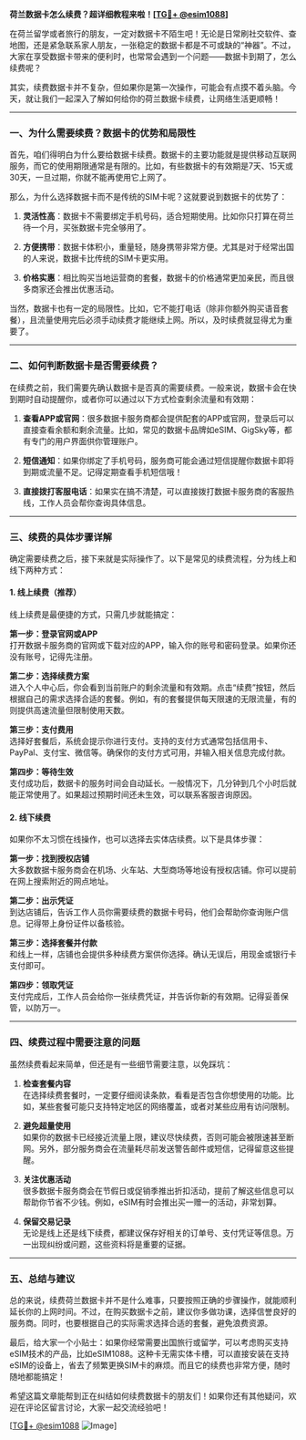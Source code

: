 **荷兰数据卡怎么续费？超详细教程来啦！[[TG💪+ @esim1088](https://t.me/s/esim1088)]**

在荷兰留学或者旅行的朋友，一定对数据卡不陌生吧！无论是日常刷社交软件、查地图，还是紧急联系家人朋友，一张稳定的数据卡都是不可或缺的“神器”。不过，大家在享受数据卡带来的便利时，也常常会遇到一个问题——数据卡到期了，怎么续费呢？

其实，续费数据卡并不复杂，但如果你是第一次操作，可能会有点摸不着头脑。今天，就让我们一起深入了解如何给你的荷兰数据卡续费，让网络生活更顺畅！

---

### 一、为什么需要续费？数据卡的优势和局限性

首先，咱们得明白为什么要给数据卡续费。数据卡的主要功能就是提供移动互联网服务，而它的使用期限通常是有限的。比如，有些数据卡的有效期是7天、15天或30天，一旦过期，你就不能再使用它上网了。

那么，为什么选择数据卡而不是传统的SIM卡呢？这就要说到数据卡的优势了：

1. **灵活性高**：数据卡不需要绑定手机号码，适合短期使用。比如你只打算在荷兰待一个月，买张数据卡完全够用了。
   
2. **方便携带**：数据卡体积小，重量轻，随身携带非常方便。尤其是对于经常出国的人来说，数据卡比传统的SIM卡更实用。

3. **价格实惠**：相比购买当地运营商的套餐，数据卡的价格通常更加亲民，而且很多商家还会推出优惠活动。

当然，数据卡也有一定的局限性。比如，它不能打电话（除非你额外购买语音套餐），且流量使用完后必须手动续费才能继续上网。所以，及时续费就显得尤为重要了。

---

### 二、如何判断数据卡是否需要续费？

在续费之前，我们需要先确认数据卡是否真的需要续费。一般来说，数据卡会在快到期时自动提醒你，或者你可以通过以下方式检查剩余流量和有效期：

1. **查看APP或官网**：很多数据卡服务商都会提供配套的APP或官网，登录后可以直接查看余额和剩余流量。比如，常见的数据卡品牌如eSIM、GigSky等，都有专门的用户界面供你管理账户。

2. **短信通知**：如果你绑定了手机号码，服务商可能会通过短信提醒你数据卡即将到期或流量不足。记得定期查看手机短信哦！

3. **直接拨打客服电话**：如果实在搞不清楚，可以直接拨打数据卡服务商的客服热线，工作人员会帮你查询具体信息。

---

### 三、续费的具体步骤详解

确定需要续费之后，接下来就是实际操作了。以下是常见的续费流程，分为线上和线下两种方式：

#### 1. 线上续费（推荐）

线上续费是最便捷的方式，只需几步就能搞定：

**第一步：登录官网或APP**  
打开数据卡服务商的官网或下载对应的APP，输入你的账号和密码登录。如果你还没有账号，记得先注册。

**第二步：选择续费方案**  
进入个人中心后，你会看到当前账户的剩余流量和有效期。点击“续费”按钮，然后根据自己的需求选择合适的套餐。例如，有的套餐提供每天限速的无限流量，有的则提供高速流量但限制使用天数。

**第三步：支付费用**  
选择好套餐后，系统会提示你进行支付。支持的支付方式通常包括信用卡、PayPal、支付宝、微信等。确保你的支付方式可用，并输入相关信息完成付款。

**第四步：等待生效**  
支付成功后，数据卡的服务时间会自动延长。一般情况下，几分钟到几个小时后就能正常使用了。如果超过预期时间还未生效，可以联系客服咨询原因。

#### 2. 线下续费

如果你不太习惯在线操作，也可以选择去实体店续费。以下是具体步骤：

**第一步：找到授权店铺**  
大多数数据卡服务商会在机场、火车站、大型商场等地设有授权店铺。你可以提前在网上搜索附近的网点地址。

**第二步：出示凭证**  
到达店铺后，告诉工作人员你需要续费的数据卡号码，他们会帮助你查询账户信息。记得带上身份证件以备核验。

**第三步：选择套餐并付款**  
和线上一样，店铺也会提供多种续费方案供你选择。确认无误后，用现金或银行卡支付即可。

**第四步：领取凭证**  
支付完成后，工作人员会给你一张续费凭证，并告诉你新的有效期。记得妥善保管，以防万一。

---

### 四、续费过程中需要注意的问题

虽然续费看起来简单，但还是有一些细节需要注意，以免踩坑：

1. **检查套餐内容**  
在选择续费套餐时，一定要仔细阅读条款，看看是否包含你想使用的功能。比如，某些套餐可能只支持特定地区的网络覆盖，或者对某些应用有访问限制。

2. **避免超量使用**  
如果你的数据卡已经接近流量上限，建议尽快续费，否则可能会被限速甚至断网。另外，部分服务商会在流量耗尽前发送警告邮件或短信，记得留意这些提醒。

3. **关注优惠活动**  
很多数据卡服务商会在节假日或促销季推出折扣活动，提前了解这些信息可以帮助你节省不少钱。例如，eSIM有时会推出买一赠一的活动，非常划算。

4. **保留交易记录**  
无论是线上还是线下续费，都建议保存好相关的订单号、支付凭证等信息。万一出现纠纷或问题，这些资料将是重要的证据。

---

### 五、总结与建议

总的来说，续费荷兰数据卡并不是什么难事，只要按照正确的步骤操作，就能顺利延长你的上网时间。不过，在购买数据卡之前，建议你多做功课，选择信誉良好的服务商。同时，也要根据自己的实际需求选择合适的套餐，避免浪费资源。

最后，给大家一个小贴士：如果你经常需要出国旅行或留学，可以考虑购买支持eSIM技术的产品，比如eSIM1088。这种卡无需实体卡槽，可以直接安装在支持eSIM的设备上，省去了频繁更换SIM卡的麻烦。而且它的续费也非常方便，随时随地都能搞定！

希望这篇文章能帮到正在纠结如何续费数据卡的朋友们！如果你还有其他疑问，欢迎在评论区留言讨论，大家一起交流经验吧！

[[TG💪+ @esim1088](https://t.me/s/esim1088) ![Image](https://i.postimg.cc/4NQfJmqS/Snipaste-2025-05-13-00-14-12.png)]